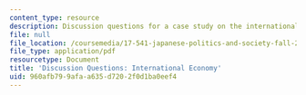 ```yaml
---
content_type: resource
description: Discussion questions for a case study on the international economy.
file: null
file_location: /coursemedia/17-541-japanese-politics-and-society-fall-2008/960afb799afaa635d7202f0d1ba0eef4_questions2.pdf
file_type: application/pdf
resourcetype: Document
title: 'Discussion Questions: International Economy'
uid: 960afb79-9afa-a635-d720-2f0d1ba0eef4
---
```


